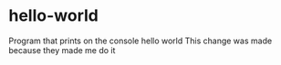 # hello-world
Program that prints on the console hello world
This change was made because they made me do it
